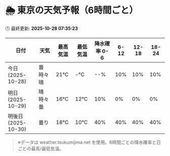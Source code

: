 # 🌦️ 東京の天気予報（6時間ごと）

🕒 最終更新: **2025-10-28 07:35:23**

| 日付 | 天気 | 最高気温 | 最低気温 | 降水確率 0-6 | 6-12 | 12-18 | 18-24 |
|------|------|----------|----------|------------|------|------|------|
| 今日 (2025-10-28) | 曇時々晴 | 21℃ | -℃ | --% | 10% | 10% | 10% |
| 明日 (2025-10-29) | 晴時々曇 | 16℃ | 12℃ | 10% | 0% | 0% | 0% |
| 明後日 (2025-10-30) | 曇り | 18℃ | 10℃ | 40% | 40% | 40% | 40% |

> ※データは weather.tsukumijima.net を使用。6時間ごとの降水確率と日ごとの最高/最低気温。